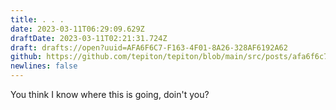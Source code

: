 ```yaml
---
title: . . .
date: 2023-03-11T06:29:09.629Z
draftDate: 2023-03-11T02:21:31.724Z
draft: drafts://open?uuid=AFA6F6C7-F163-4F01-8A26-328AF6192A62
github: https://github.com/tepiton/tepiton/blob/main/src/posts/afa6f6c7-f163-4f01-8a26-328af6192a62.md
newlines: false
---
```

You think I know where this is going, doin't you?
